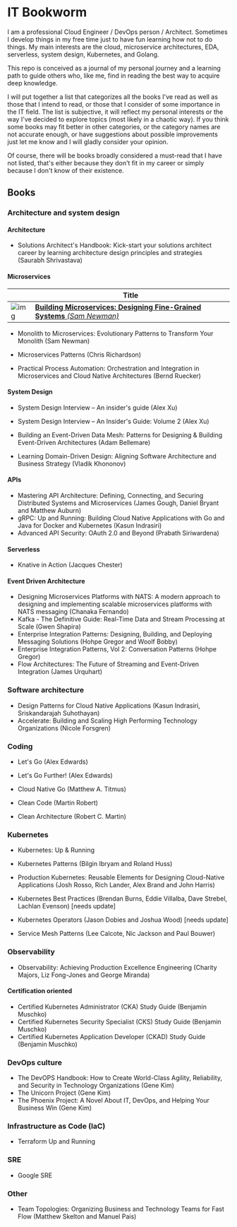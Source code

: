 # IT Bookworm


I am a professional Cloud Engineer / DevOps person / Architect. Sometimes I develop things in my free time just to have fun learning how not to do things. My main interests are the cloud, microservice architectures, EDA, serverless, system design, Kubernetes, and Golang.

This repo is conceived as a journal of my personal journey and a learning path to guide others who, like me, find in reading the best way to acquire deep knowledge.

I will put together a list that categorizes all the books I've read as well as those that I intend to read, or those that I consider of some importance in the IT field. The list is subjective, it will reflect my personal interests or the way I've decided to explore topics (most likely in a chaotic way). If you think some books may fit better in other categories, or the category names are not accurate enough, or have suggestions about possible improvements just let me know and I will gladly consider your opinion. 

Of course, there will be books broadly considered a must-read that I have not listed, that's either because  they don't fit in my career or simply because I don't know of their existence.

## Books

### Architecture and system design

#### Architecture

- Solutions Architect's Handbook: Kick-start your solutions architect career by learning architecture design principles and strategies (Saurabh Shrivastava)

#### Microservices

||Title|
|---|---|
|![img](https://www.oreilly.com/covers/urn:orm:book:9781492034018/160h/) | [**Building Microservices: Designing Fine-Grained Systems** *(Sam Newman)*](https://www.oreilly.com/search/?q=building%20microservices&type=*) |
- Monolith to Microservices: Evolutionary Patterns to Transform Your Monolith (Sam Newman)

- Microservices Patterns (Chris Richardson)
- Practical Process Automation: Orchestration and Integration in Microservices and Cloud Native Architectures (Bernd Ruecker)

#### System Design

- System Design Interview – An insider's guide (Alex Xu)
- System Design Interview – An Insider's Guide: Volume 2 (Alex Xu)

- Building an Event-Driven Data Mesh: Patterns for Designing & Building Event-Driven Architectures (Adam Bellemare)
- Learning Domain-Driven Design: Aligning Software Architecture and Business Strategy (Vladik Khononov)


#### APIs

- Mastering API Architecture: Defining, Connecting, and Securing Distributed Systems and Microservices (James Gough, Daniel Bryant and Matthew Auburn)
- gRPC: Up and Running: Building Cloud Native Applications with Go and Java for Docker and Kubernetes (Kasun Indrasiri)
- Advanced API Security: OAuth 2.0 and Beyond (Prabath Siriwardena)


#### Serverless

- Knative in Action (Jacques Chester)

#### Event Driven Architecture

- Designing Microservices Platforms with NATS: A modern approach to designing and implementing scalable microservices platforms with NATS messaging (Chanaka Fernando)
- Kafka - The Definitive Guide: Real-Time Data and Stream Processing at Scale (Gwen Shapira)
- Enterprise Integration Patterns: Designing, Building, and Deploying Messaging Solutions (Hohpe Gregor and Woolf Bobby)
- Enterprise Integration Patterns, Vol 2: Conversation Patterns (Hohpe Gregor)
- Flow Architectures: The Future of Streaming and Event-Driven Integration (James Urquhart)

### Software architecture

- Design Patterns for Cloud Native Applications (Kasun Indrasiri, Sriskandarajah Suhothayan)
- Accelerate: Building and Scaling High Performing Technology Organizations (Nicole Forsgren)

### Coding

- Let's Go (Alex Edwards)
- Let's Go Further! (Alex Edwards)
- Cloud Native Go (Matthew A. Titmus)

- Clean Code (Martin Robert)
- Clean Architecture (Robert C. Martin)

### Kubernetes

- Kubernetes: Up & Running
- Kubernetes Patterns (Bilgin Ibryam and Roland Huss)
- Production Kubernetes: Reusable Elements for Designing Cloud-Native Applications (Josh Rosso, Rich Lander, Alex Brand and John Harris)
- Kubernetes Best Practices (Brendan Burns, Eddie Villalba, Dave Strebel, Lachlan Evenson) [needs update]
- Kubernetes Operators (Jason Dobies and Joshua Wood) [needs update]

- Service Mesh Patterns (Lee Calcote, Nic Jackson and Paul Bouwer)

### Observability

- Observability: Achieving Production Excellence Engineering (Charity Majors, Liz Fong-Jones and George Miranda)

#### Certification oriented

- Certified Kubernetes Administrator (CKA) Study Guide (Benjamin Muschko)
- Certified Kubernetes Security Specialist (CKS) Study Guide (Benjamin Muschko)
- Certified Kubernetes Application Developer (CKAD) Study Guide (Benjamin Muschko)


### DevOps culture

- The DevOPS Handbook: How to Create World-Class Agility, Reliability, and Security in Technology Organizations (Gene Kim)
- The Unicorn Project (Gene Kim)
- The Phoenix Project: A Novel About IT, DevOps, and Helping Your Business Win (Gene Kim)

### Infrastructure as Code (IaC)

- Terraform Up and Running

### SRE

- Google SRE

### Other

- Team Topologies: Organizing Business and Technology Teams for Fast Flow (Matthew Skelton and Manuel Pais)
